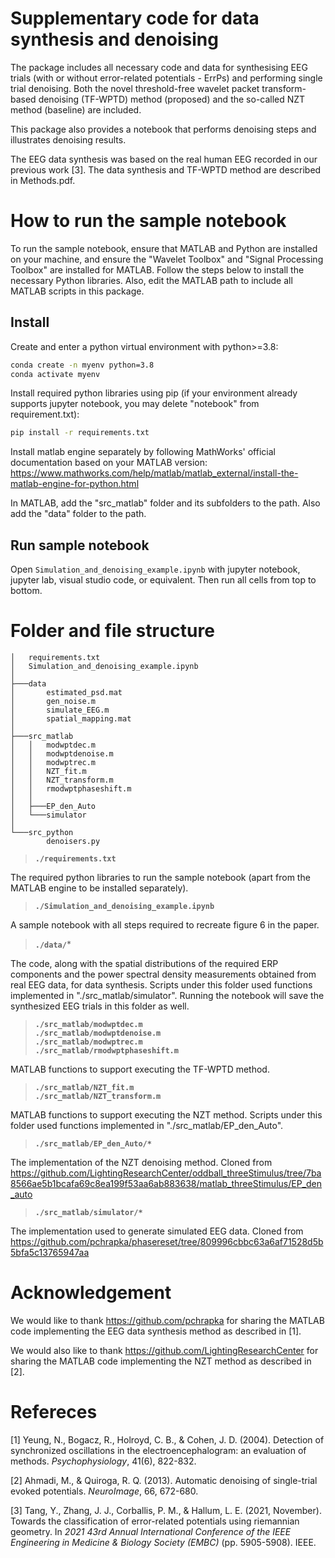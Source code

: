 # Supplementary code for data synthesis and denoising

The package includes all necessary code and data for synthesising EEG trials (with or without error-related potentials - ErrPs) and performing single trial denoising. Both the novel threshold-free wavelet packet transform-based denoising (TF-WPTD) method (proposed) and the so-called NZT method (baseline) are included.

This package also provides a notebook that performs denoising steps and illustrates denoising results. 

The EEG data synthesis was based on the real human EEG recorded in our previous work [3]. The data synthesis and TF-WPTD method are described in Methods.pdf.

# How to run the sample notebook

To run the sample notebook, ensure that MATLAB and Python are installed on your machine, and ensure the "Wavelet Toolbox" and "Signal Processing Toolbox" are installed for MATLAB. Follow the steps below to install the necessary Python libraries. Also, edit the MATLAB path to include all MATLAB scripts in this package.

## Install

Create and enter a python virtual environment with python>=3.8:

```bash
conda create -n myenv python=3.8
conda activate myenv
```

Install required python libraries using pip (if your environment already supports jupyter notebook, you may delete "notebook" from requirement.txt):

```bash
pip install -r requirements.txt
```

Install matlab engine separately by following MathWorks' official documentation based on your MATLAB version:
https://www.mathworks.com/help/matlab/matlab_external/install-the-matlab-engine-for-python.html

In MATLAB, add the "src_matlab" folder and its subfolders to the path. Also add the "data" folder to the path.

## Run sample notebook
Open `Simulation_and_denoising_example.ipynb` with jupyter notebook, jupyter lab, visual studio code, or equivalent. Then run all cells from top to bottom.

# Folder and file structure
```
│   requirements.txt
│   Simulation_and_denoising_example.ipynb
│
├───data
│       estimated_psd.mat
│       gen_noise.m
│       simulate_EEG.m
│       spatial_mapping.mat
│
├───src_matlab
│   │   modwptdec.m
│   │   modwptdenoise.m
│   │   modwptrec.m
│   │   NZT_fit.m
│   │   NZT_transform.m
│   │   rmodwptphaseshift.m
│   │
│   ├───EP_den_Auto
│   └───simulator
│
└───src_python
        denoisers.py
```

> **`./requirements.txt`** <p>

The required python libraries to run the sample notebook (apart from the MATLAB engine to be installed separately).

> **`./Simulation_and_denoising_example.ipynb`** <p>

A sample notebook with all steps required to recreate figure 6 in the paper.

> **`./data/`*** <p>

The code, along with the spatial distributions of the required ERP components and the power spectral density measurements obtained from real EEG data, for data synthesis. Scripts under this folder used functions implemented in "./src_matlab/simulator". Running the notebook will save the synthesized EEG trials in this folder as well.

> **`./src_matlab/modwptdec.m`** <br>
**`./src_matlab/modwptdenoise.m`** <br> 
**`./src_matlab/modwptrec.m`** <br> 
**`./src_matlab/rmodwptphaseshift.m`** <p>

MATLAB functions to support executing the TF-WPTD method.

> **`./src_matlab/NZT_fit.m`** <br>
**`./src_matlab/NZT_transform.m`** <p> 

MATLAB functions to support executing the NZT method. Scripts under this folder used functions implemented in "./src_matlab/EP_den_Auto".

> **`./src_matlab/EP_den_Auto/*`** <p>

The implementation of the NZT denoising method. Cloned from https://github.com/LightingResearchCenter/oddball_threeStimulus/tree/7ba8566ae5b1bcafa69c8ea199f53aa6ab883638/matlab_threeStimulus/EP_den_auto

> **`./src_matlab/simulator/*`** <p>

The implementation used to generate simulated EEG data. Cloned from https://github.com/pchrapka/phasereset/tree/809996cbbc63a6af71528d5b5bfa5c13765947aa

# Acknowledgement

We would like to thank https://github.com/pchrapka for sharing the MATLAB code implementing the EEG data synthesis method as described in [1].

We would also like to thank https://github.com/LightingResearchCenter for sharing the MATLAB code implementing the NZT method as described in [2].

# Refereces

[1] Yeung, N., Bogacz, R., Holroyd, C. B., & Cohen, J. D. (2004). Detection of synchronized oscillations 
in the electroencephalogram: an evaluation of methods. _Psychophysiology_, 41(6), 822-832.

[2] Ahmadi, M., & Quiroga, R. Q. (2013). Automatic denoising of single-trial evoked potentials. 
_NeuroImage_, 66, 672-680.

[3] Tang, Y., Zhang, J. J., Corballis, P. M., & Hallum, L. E. (2021, November). Towards the 
classification of error-related potentials using riemannian geometry. In _2021 43rd Annual International 
Conference of the IEEE Engineering in Medicine & Biology Society (EMBC)_ (pp. 5905-5908). IEEE.